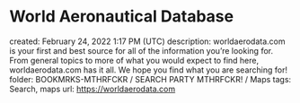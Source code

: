 # World Aeronautical Database

created: February 24, 2022 1:17 PM (UTC)
description: worldaerodata.com is your first and best source for all of the information you’re looking for. From general topics to more of what you would expect to find here, worldaerodata.com has it all. We hope you find what you are searching for!
folder: BOOKMRKS-MTHRFCKR / SEARCH PARTY MTHRFCKR! / Maps
tags: Search, maps
url: https://worldaerodata.com